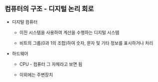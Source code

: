 ## 컴퓨터의 구조 - 디지털 논리 회로

- 디지털 컴퓨터
  
  - 이진 시스템을 사용하여 계산을 수행하는 디지털 시스템
  
  - 비트의 그룹(0과 1의 조합)하여 숫자, 문자 및 기타 정보를 표시하거나 처리

- 하드웨어
  
  - CPU - 컴퓨터 그 자체라고 보면 됨
  
  - 이외에는 주변장치
